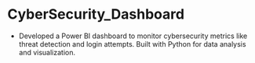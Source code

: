 # CyberSecurity_Dashboard

- Developed a Power BI dashboard to monitor cybersecurity metrics like threat detection and login attempts. Built with Python for data analysis and visualization.
